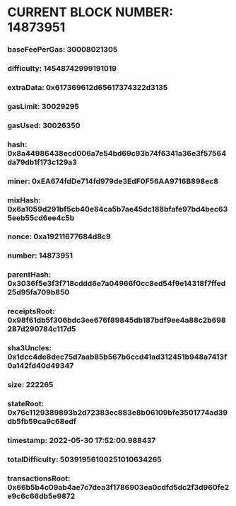 # CURRENT BLOCK NUMBER: 14873951

### baseFeePerGas: 30008021305
### difficulty: 14548742999191019
### extraData: 0x617369612d65617374322d3135
### gasLimit: 30029295
### gasUsed: 30026350
### hash: 0x8a44986438ecd006a7e54bd69c93b74f6341a36e3f57564da79db1f173c129a3
### miner: 0xEA674fdDe714fd979de3EdF0F56AA9716B898ec8
### mixHash: 0x6a1059d291bf5cb40e84ca5b7ae45dc188bfafe97bd4bec635eeb55cd6ee4c5b
### nonce: 0xa19211677684d8c9
### number: 14873951
### parentHash: 0x3036f5e3f3f718cddd6e7a04966f0cc8ed54f9e14318f7ffed25d95fa709b850
### receiptsRoot: 0x98f61db5f306bdc3ee676f89845db187bdf9ee4a88c2b698287d290784c117d5
### sha3Uncles: 0x1dcc4de8dec75d7aab85b567b6ccd41ad312451b948a7413f0a142fd40d49347
### size: 222265
### stateRoot: 0x76c1129389893b2d72383ec883e8b06109bfe3501774ad39db5fb59ca9c68edf
### timestamp: 2022-05-30 17:52:00.988437
### totalDifficulty: 50391956100251010634265
### transactionsRoot: 0x66b5b4c09ab4ae7c7dea3f1786903ea0cdfd5dc2f3d960fe2e9c6c66db5e9872
